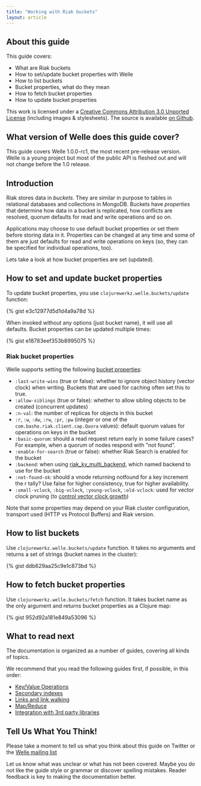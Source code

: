 ```yaml
---
title: "Working with Riak buckets"
layout: article
---
```


## About this guide

This guide covers:

 * What are Riak buckets
 * How to set/update bucket properties with Welle
 * How to list buckets
 * Bucket properties, what do they mean
 * How to fetch bucket properties
 * How to update bucket properties

This work is licensed under a <a rel="license" href="http://creativecommons.org/licenses/by/3.0/">Creative Commons Attribution 3.0 Unported License</a> (including images & stylesheets). The source is available [on Github](https://github.com/clojurewerkz/welle.docs).


## What version of Welle does this guide cover?

This guide covers Welle 1.0.0-rc1, the most recent pre-release version. Welle is a young project but most of the public API
is fleshed out and will not change before the 1.0 release.


## Introduction

Riak stores data in *buckets*. They are similar in purpose to tables in relational databases and collections in MongoDB. Buckets have *properties* that
determine how data in a bucket is replicated, how conflicts are resolved, quorum defaults for read and write operations and so on.

Applications may choose to use default bucket properties or set them before storing data in it. Properties can be changed at any time
and some of them are just defaults for read and write operations on keys (so, they can be specified for individual operations, too).

Lets take a look at how bucket properties are set (updated).


## How to set and update bucket properties

To update bucket properties, you use `clojurewerkz.welle.buckets/update` function:

{% gist e3c12977d5d1d4a9a78d %}

When invoked without any options (just bucket name), it will use all defaults. Bucket properties can be updated multiple times:

{% gist e18783eef353b8995075 %}

### Riak bucket properties

Welle supports setting the following [bucket properties](http://wiki.basho.com/HTTP-Set-Bucket-Properties.html):

 * `:last-write-wins` (true or false): whether to ignore object history (vector clock) when writing. Buckets that are used for caching often set this to true.
 * `:allow-siblings` (true or false): whether to allow sibling objects to be created (concurrent updates)
 * `:n-val`: the number of replicas for objects in this bucket
 * `:r`, `:w`, `:dw`, `:rw`, `:pr`, `:pw` (integer or one of the `com.basho.riak.client.cap.Quora` values): default quorum values for operations on keys in the bucket
 * `:basic-quorum`: should a read request return early in some failure cases? For example, when a quorum of nodes respond with "not found".
 * `:enable-for-search` (true or false): whether Riak Search is enabled for the bucket
 * `:backend`: when using [riak_kv_multi_backend](http://wiki.basho.com/Storage-Backends.html), which named backend to use for the bucket
 * `:not-found-ok`: should a vnode returning notfound for a key increment the r tally? Use false for higher consistency, true for higher availability.
 * `:small-vclock`, `:big-vclock`, `:young-vclock`, `:old-vclock`: used for vector clock pruning (to [control vector clock growth](http://wiki.basho.com/HTTP-Get-Bucket-Properties.html))


Note that some properties may depend on your Riak cluster configuration, transport used (HTTP vs Protocol Buffers) and Riak version. 


## How to list buckets

Use `clojurewerkz.welle.buckets/update` function. It takes no arguments and returns a set of strings (bucket names in the cluster):

{% gist ddb629aa25c9e1c873bd %}



## How to fetch bucket properties

Use `clojurewerkz.welle.buckets/fetch` function. It takes bucket name as the only argument and returns bucket properties as a Clojure map:

{% gist 952d92a181e849a53096 %}



## What to read next

The documentation is organized as a number of guides, covering all kinds of topics.

We recommend that you read the following guides first, if possible, in this order:

 * [Key/Value Operations](/articles/kv.html)
 * [Secondary indexes](/articles/2i.html)
 * [Links and link walking](/articles/links.html)
 * [Map/Reduce](/articles/mapreduce.html)
 * [Integration with 3rd party libraries](/articles/integration.html)



## Tell Us What You Think!

Please take a moment to tell us what you think about this guide on Twitter or the [Welle mailing list](https://groups.google.com/forum/#!forum/clojure-riak)

Let us know what was unclear or what has not been covered. Maybe you do not like the guide style or grammar or discover spelling mistakes. Reader feedback is key to making the documentation better.
